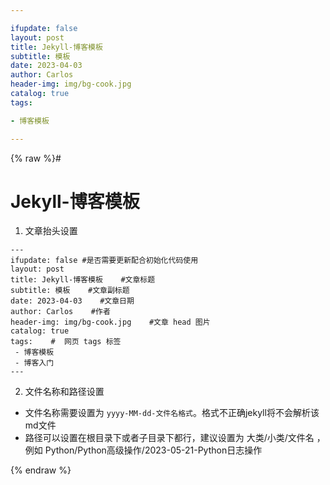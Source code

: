 ```yaml
---

ifupdate: false
layout: post
title: Jekyll-博客模板
subtitle: 模板
date: 2023-04-03
author: Carlos
header-img: img/bg-cook.jpg
catalog: true
tags:

- 博客模板

---
```


{% raw %}# 

# Jekyll-博客模板

1. 文章抬头设置

```
---
ifupdate: false #是否需要更新配合初始化代码使用
layout: post     
title: Jekyll-博客模板    #文章标题
subtitle: 模板    #文章副标题
date: 2023-04-03    #文章日期
author: Carlos    #作者
header-img: img/bg-cook.jpg    #文章 head 图片
catalog: true    
tags:    #  网页 tags 标签
 - 博客模板
 - 博客入门    
---
```

2. 文件名称和路径设置
- 文件名称需要设置为 `yyyy-MM-dd-文件名格式`。格式不正确jekyll将不会解析该md文件
- 路径可以设置在根目录下或者子目录下都行，建议设置为 大类/小类/文件名 ，例如 Python/Python高级操作/2023-05-21-Python日志操作



{% endraw %}